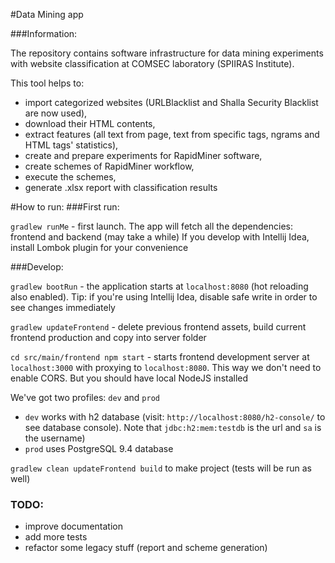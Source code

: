 #Data Mining app

###Information:

The repository contains software infrastructure for data mining experiments with website classification
at COMSEC laboratory (SPIIRAS Institute).

This tool helps to: 
* import categorized websites (URLBlacklist and Shalla Security Blacklist are now used),
* download their HTML contents, 
* extract features (all text from page, text from specific tags, ngrams and HTML tags' statistics),
* create and prepare experiments for RapidMiner software,
* create schemes of RapidMiner workflow,
* execute the schemes,
* generate .xlsx report with classification results 

#How to run: 
###First run:

`gradlew runMe` - first launch. The app will fetch all the dependencies: frontend and backend (may take a while)
If you develop with Intellij Idea, install Lombok plugin for your convenience

###Develop:

`gradlew bootRun` - the application starts at `localhost:8080` (hot reloading also enabled). 
Tip: if you're using Intellij Idea, disable safe write in order to see changes immediately  

`gradlew updateFrontend` - delete previous frontend assets, build current frontend production and copy into server folder 
 
`cd src/main/frontend npm start` - starts frontend development server at `localhost:3000` 
with proxying to `localhost:8080`. This way we don't need to enable CORS. But you should have local NodeJS installed 

We've got two profiles: `dev` and `prod`

* `dev` works with h2 database (visit: `http://localhost:8080/h2-console/` to see database console). Note that 
`jdbc:h2:mem:testdb` is the url and `sa` is the username)
* `prod` uses PostgreSQL 9.4 database

`gradlew clean updateFrontend build` to make project (tests will be run as well)

### TODO:

* improve documentation
* add more tests
* refactor some legacy stuff (report and scheme generation)